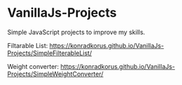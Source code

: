 # VanillaJs-Projects
Simple JavaScript projects to improve my skills. 


Filtarable List:
https://konradkorus.github.io/VanillaJs-Projects/SimpleFilterableList/

Weight converter:
https://konradkorus.github.io/VanillaJs-Projects/SimpleWeightConverter/
